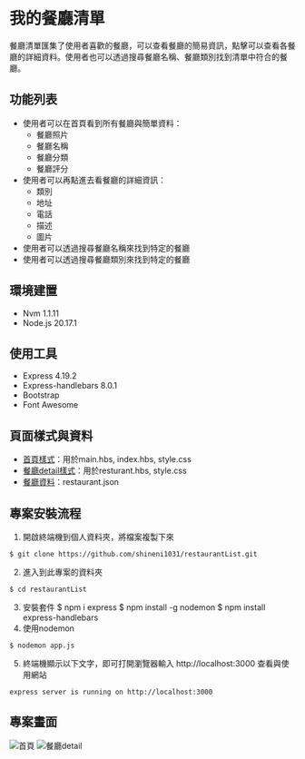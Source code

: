 # 我的餐廳清單
餐廳清單匯集了使用者喜歡的餐廳，可以查看餐廳的簡易資訊，點擊可以查看各餐廳的詳細資料。使用者也可以透過搜尋餐廳名稱、餐廳類別找到清單中符合的餐廳。
## 功能列表
* 使用者可以在首頁看到所有餐廳與簡單資料：
  * 餐廳照片
  * 餐廳名稱
  * 餐廳分類
  * 餐廳評分
* 使用者可以再點進去看餐廳的詳細資訊：
  * 類別
  * 地址
  * 電話
  * 描述
  * 圖片
* 使用者可以透過搜尋餐廳名稱來找到特定的餐廳
* 使用者可以透過搜尋餐廳類別來找到特定的餐廳
## 環境建置
* Nvm 1.1.11
* Node.js 20.17.1
## 使用工具
* Express 4.19.2
* Express-handlebars 8.0.1
* Bootstrap
* Font Awesome
## 頁面樣式與資料
* [首頁樣式](https://codepen.io/alpha-camp/pen/yrLbrZ)：用於main.hbs, index.hbs, style.css
* [餐廳detail樣式](https://codepen.io/alpha-camp/pen/JVjNgG)：用於resturant.hbs, style.css
* [餐廳資料](https://drive.google.com/open?id=1W-BD9-c8zJRYCwAD8yhqQdLwcUdN8GZi)：restaurant.json
## 專案安裝流程
1. 開啟終端機到個人資料夾，將檔案複製下來
```
$ git clone https://github.com/shineni1031/restaurantList.git
```
2. 進入到此專案的資料夾
```
$ cd restaurantList
```
3. 安裝套件
    $ npm i express
    $ npm install -g nodemon
    $ npm install express-handlebars
4. 使用nodemon
```
$ nodemon app.js
```
5. 終端機顯示以下文字，即可打開瀏覽器輸入 http://localhost:3000 查看與使用網站
```
express server is running on http://localhost:3000
```
## 專案畫面
![首頁](https://i.imgur.com/Rq1ObFM.jpeg)
![餐廳detail](https://i.imgur.com/pp2NRku.jpeg)
